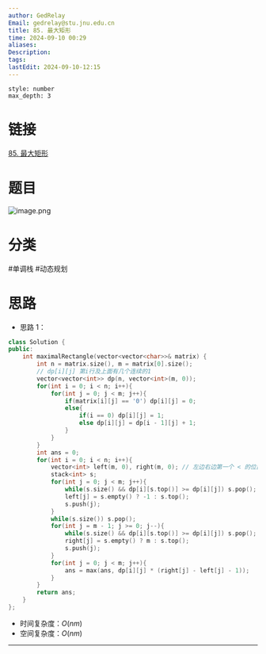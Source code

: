 ```yaml
---
author: GedRelay
Email: gedrelay@stu.jnu.edu.cn
title: 85. 最大矩形
time: 2024-09-10 00:29
aliases: 
Description: 
tags: 
lastEdit: 2024-09-10-12:15
---
```


```toc
style: number
max_depth: 3
```

# 链接
[85. 最大矩形](https://leetcode.cn/problems/maximal-rectangle/) 

# 题目
![image.png](https://ged-pic-bed.oss-cn-guangzhou.aliyuncs.com/img/202409100030790.png)


# 分类
#单调栈 #动态规划

# 思路
- 思路 1：


```cpp
class Solution {
public:
    int maximalRectangle(vector<vector<char>>& matrix) {
        int n = matrix.size(), m = matrix[0].size();
        // dp[i][j] 第i行及上面有几个连续的1
        vector<vector<int>> dp(n, vector<int>(m, 0));
        for(int i = 0; i < n; i++){
            for(int j = 0; j < m; j++){
                if(matrix[i][j] == '0') dp[i][j] = 0;
                else{
                    if(i == 0) dp[i][j] = 1;
                    else dp[i][j] = dp[i - 1][j] + 1;
                }
            }
        }
        int ans = 0;
        for(int i = 0; i < n; i++){
            vector<int> left(m, 0), right(m, 0); // 左边右边第一个 < 的位置
            stack<int> s;
            for(int j = 0; j < m; j++){
                while(s.size() && dp[i][s.top()] >= dp[i][j]) s.pop();
                left[j] = s.empty() ? -1 : s.top();
                s.push(j);
            }
            while(s.size()) s.pop();
            for(int j = m - 1; j >= 0; j--){
                while(s.size() && dp[i][s.top()] >= dp[i][j]) s.pop();
                right[j] = s.empty() ? m : s.top();
                s.push(j);
            }
            for(int j = 0; j < m; j++){
                ans = max(ans, dp[i][j] * (right[j] - left[j] - 1));
            }
        }
        return ans;
    }
};
```


- 时间复杂度：${O\left( nm \right)  }$ 
- 空间复杂度：${O\left( nm \right)  }$ 


---

